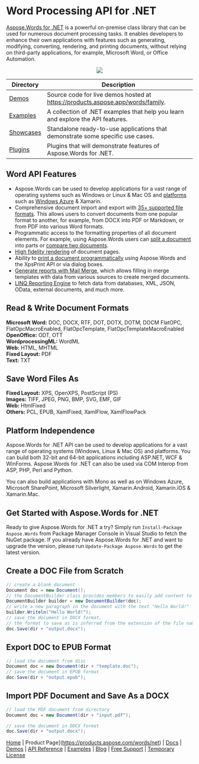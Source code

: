# Word Processing API for .NET

[Aspose.Words for .NET](https://products.aspose.com/words/net) is a powerful on-premise class library that can be used for numerous document processing tasks. It enables developers to enhance their own applications with features such as generating, modifying, converting, rendering, and printing documents, without relying on third-party applications, for example, Microsoft Word, or Office Automation.

<p align="center">

  <a title="Download complete Aspose.Words for .NET source code" href="https://github.com/aspose-words/Aspose.Words-for-.NET/archive/master.zip">
	<img src="https://raw.github.com/AsposeExamples/java-examples-dashboard/master/images/downloadZip-Button-Large.png" />
  </a>
</p>

Directory | Description
--------- | -----------
[Demos](https://github.com/aspose-words/Aspose.Words-for-.NET/blob/master/Demos)  | Source code for live demos hosted at https://products.aspose.app/words/family.
[Examples](https://github.com/aspose-words/Aspose.Words-for-.NET/tree/master/Examples)  | A collection of .NET examples that help you learn and explore the API features.
[Showcases](https://github.com/aspose-words/Aspose.Words-for-.NET/tree/master/Showcases)  | Standalone ready-to-use applications that demonstrate some specific use cases.
[Plugins](https://github.com/aspose-words/Aspose.Words-for-.NET/tree/master/Plugins)  | Plugins that will demonstrate features of Aspose.Words for .NET.

## Word API Features

- Aspose.Words can be used to develop applications for a vast range of operating systems such as Windows or Linux & Mac OS and [platforms](https://docs.aspose.com/words/net/feature-overview/#supported-platforms) such as [Windows Azure](https://docs.aspose.com/words/net/windows-azure-platform/) & Xamarin.
- Comprehensive document import and export with [35+ supported file formats](https://docs.aspose.com/words/net/supported-document-formats/). This allows users to convert documents from one popular format to another, for example, from DOCX into PDF or Markdown, or from PDF into various Word formats.
- Programmatic access to the formatting properties of all document elements. For example, using Aspose.Words users can [split a document](https://docs.aspose.com/words/net/split-a-document/) into parts or [compare two documents](https://docs.aspose.com/words/net/compare-documents/).
- [High fidelity rendering](https://docs.aspose.com/words/net/rendering/) of document pages. 
- Ability to [print a document programmatically](https://docs.aspose.com/words/net/print-a-document-programmatically-or-using-dialogs/) using Aspose.Words and the XpsPrint API or via dialog boxes.
- [Generate reports with Mail Merge](https://docs.aspose.com/words/net/mail-merge-and-reporting/), which allows filling in merge templates with data from various sources to create merged documents.
- [LINQ Reporting Engine](https://docs.aspose.com/words/net/linq-reporting-engine/) to fetch data from databases, XML, JSON, OData, external documents, and much more.

## Read & Write Document Formats

**Microsoft Word:** DOC, DOCX, RTF, DOT, DOTX, DOTM, DOCM FlatOPC, FlatOpcMacroEnabled, FlatOpcTemplate, FlatOpcTemplateMacroEnabled\
**OpenOffice:** ODT, OTT\
**WordprocessingML:** WordML\
**Web:** HTML, MHTML\
**Fixed Layout:** PDF\
**Text:** TXT

## Save Word Files As

**Fixed Layout:** XPS, OpenXPS, PostScript (PS)\
**Images:** TIFF, JPEG, PNG, BMP, SVG, EMF, GIF\
**Web:** HtmlFixed\
**Others:** PCL, EPUB, XamlFixed, XamlFlow, XamlFlowPack

## Platform Independence

Aspose.Words for .NET API can be used to develop applications for a vast range of operating systems (Windows, Linux & Mac OS) and platforms. You can build both 32-bit and 64-bit applications including ASP.NET, WCF & WinForms. Aspose.Words for .NET can also be used via COM Interop from ASP, PHP, Perl and Python. 

You can also build applications with Mono as well as on Windows Azure, Microsoft SharePoint, Microsoft Silverlight, Xamarin.Android, Xamarin.iOS & Xamarin.Mac.

## Get Started with Aspose.Words for .NET

Ready to give Aspose.Words for .NET a try? Simply run `Install-Package Aspose.Words` from Package Manager Console in Visual Studio to fetch the NuGet package. If you already have Aspose.Words for .NET and want to upgrade the version, please run `Update-Package Aspose.Words` to get the latest version.

## Create a DOC File from Scratch

```csharp
// create a blank document
Document doc = new Document();
// the DocumentBuilder class provides members to easily add content to a document
DocumentBuilder builder = new DocumentBuilder(doc);
// write a new paragraph in the document with the text "Hello World!"
builder.Writeln("Hello World!");
// save the document in DOCX format. 
// the format to save as is inferred from the extension of the file name.
doc.Save(dir + "output.docx");
```

## Export DOC to EPUB Format

```csharp
// load the document from disc
Document doc = new Document(dir + "template.doc");
// save the document in EPUB format
doc.Save(dir + "output.epub");
```

## Import PDF Document and Save As a DOCX

```csharp
// load the PDF document from directory
Document doc = new Document(dir + "input.pdf");

// save the document in DOCX format
doc.Save(dir + "output.docx");
```

[Home](https://www.aspose.com/) | Product Page](https://products.aspose.com/words/net) | [Docs](https://docs.aspose.com/words/net/) | [Demos](https://products.aspose.app/words/family) | [API Reference](https://apireference.aspose.com/words/net) | [Examples](https://github.com/aspose-words/Aspose.Words-for-.NET) | [Blog](https://blog.aspose.com/category/words/) | [Free Support](https://forum.aspose.com/c/words) | [Temporary License](https://purchase.aspose.com/temporary-license)


